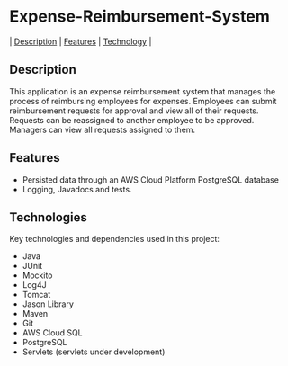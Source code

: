 # Expense-Reimbursement-System


| [Description](#description) | [Features](#features) | [Technology](#technology) |  

## Description


This application is an expense reimbursement system that manages the process of reimbursing employees for expenses. Employees can submit reimbursement requests for approval and view all of their requests. Requests can be reassigned to another employee to be approved. Managers can view all requests assigned to them. 

## Features

- Persisted data through an AWS Cloud Platform PostgreSQL database
- Logging, Javadocs and tests.

## Technologies

Key technologies and dependencies used in this project:

- Java
- JUnit
- Mockito
- Log4J
- Tomcat 
- Jason Library
- Maven
- Git
- AWS Cloud SQL
- PostgreSQL
- Servlets (servlets under development)
